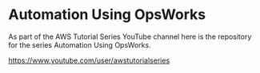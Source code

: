 Automation Using OpsWorks
=========================

As part of the AWS Tutorial Series YouTube channel here is the repository for the series Automation Using OpsWorks.

https://www.youtube.com/user/awstutorialseries

